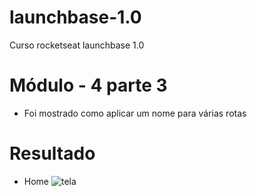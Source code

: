 # launchbase-1.0
Curso rocketseat launchbase 1.0

# Módulo - 4 parte 3

 - Foi mostrado como aplicar um nome para várias rotas

# Resultado

- Home
![tela]()
